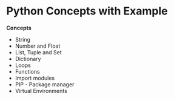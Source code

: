 # Python Concepts with Example  

**Concepts**

- String
- Number and Float
- List, Tuple and Set
- Dictionary
- Loops
- Functions
- Import modules
- PIP - Package manager
- Virtual Environments





